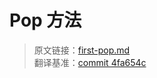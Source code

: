 # Pop 方法

> 原文链接：[first-pop.md](https://github.com/rust-unofficial/too-many-lists/blob/master/src/first-pop.md) <br>
> 翻译基准：[commit 4fa654c](https://github.com/rust-unofficial/too-many-lists/blob/4fa654c8e339037bfaa5b9f5aaeef9b478a0839d/src/first-pop.md)
